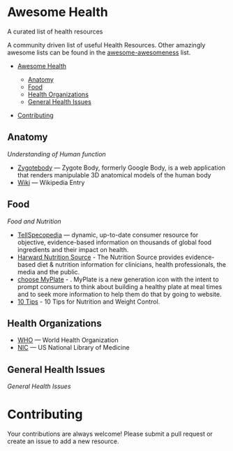 Awesome Health
==============

A curated list of health resources

A community driven list of useful Health Resources. Other amazingly awesome lists can be found in the [awesome-awesomeness](https://github.com/bayandin/awesome-awesomeness) list.

- [Awesome Health](#awesome-health)
    - [Anatomy](#anatomy)
    - [Food](#food)
    - [Health Organizations](#health-organizations)
    - [General Health Issues](#general-health-issues)
 
- [Contributing](#contributing)

## Anatomy

*Understanding of Human function*

* [Zygotebody](http://zygotebody.com/) — Zygote Body, formerly Google Body, is a web application that renders manipulable 3D anatomical models of the human body
* [Wiki](http://en.wikipedia.org/wiki/Human_body) — Wikipedia Entry

## Food

*Food and Nutrition*

* [TellSpecopedia](http://www.tellspecopedia.com/) — dynamic, up-to-date consumer resource for objective,  evidence-based information on thousands of global food ingredients and their impact on health.
* [Harward Nutrition Source](http://www.hsph.harvard.edu/nutritionsource/) - The Nutrition Source provides evidence-based diet & nutrition information for clinicians, health professionals, the media and the public.
* [choose MyPlate](http://www.choosemyplate.gov/) - . MyPlate is a new generation icon with the intent to prompt consumers to think about building a healthy plate at meal times and to seek more information to help them do that by going to website.
* [10 Tips](http://www.choosemyplate.gov/healthy-eating-tips/ten-tips.html) - 10 Tips for Nutrition and Weight Control.


## Health Organizations

* [WHO](http://www.who.int/en/) — World Health Organization
* [NIC](http://www.nlm.nih.gov/) — US National Library of Medicine

## General Health Issues

*General Health Issues*



# Contributing

Your contributions are always welcome! Please submit a pull request or create an issue to add a new resource. 
